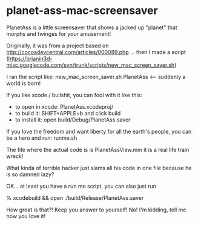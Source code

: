 planet-ass-mac-screensaver
==========================

PlanetAss is a little screensaver that shows a jacked up "planet" that morphs and twinges for your amusement!

Originally, it was from a project based on http://cocoadevcentral.com/articles/000089.php ... then I 
made a script (https://brianin3d-misc.googlecode.com/svn/trunk/scripts/new_mac_screen_saver.sh)

I ran the script like: new_mac_screen_saver.sh PlanetAss <-- suddenly a world is born!

If you like xcode / bullshit, you can fool with it like this:

- to open in xcode: PlanetAss.xcodeproj/
- to build it: SHIFT+APPLE+b and click build
- to install it: open build/Debug/PlanetAss.saver

If you love the freedom and want liberty for all the earth's people, you can be a hero and run: runme.sh

The file where the actual code is is PlanetAssView.mm it is a real life train wreck!

What kinda of terrible hacker just slams all his code in one file because he is so damned lazy?

OK... at least you have a run me script, you can also just run

% xcodebuild && open ./build/Release/PlanetAss.saver

How great is that?! Keep you answer to yourself! No! I'm kidding, tell me how you love it!
